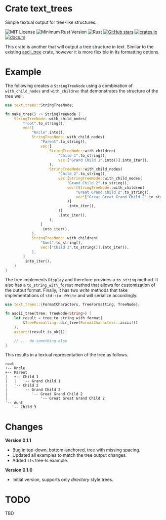 # Crate text_trees

Simple textual output for tree-like structures.

![MIT License](https://img.shields.io/badge/license-mit-118811.svg)
![Minimum Rust Version](https://img.shields.io/badge/Min%20Rust-1.40-green.svg)
![Rust](https://github.com/johnstonskj/rust-text_trees/workflows/Rust/badge.svg)
[![GitHub stars](https://img.shields.io/github/stars/johnstonskj/rust-text_trees.svg)](https://github.com/johnstonskj/rust-text_trees/stargazers)
[![crates.io](https://img.shields.io/crates/v/text_trees.svg)](https://crates.io/crates/text_trees)
[![docs.rs](https://docs.rs/text_trees/badge.svg)](https://docs.rs/text_trees)

This crate is another that will output a tree structure in text. Similar to the existing
[ascii_tree](https://crates.io/crates/ascii_tree) crate, however it is more flexible in 
its formatting options.

# Example

The following creates a `StringTreeNode` using a combination of `with_child_nodes` and
`with_children` that demonstrates the structure of the tree well.

```rust
use text_trees::StringTreeNode;

fn make_tree() -> StringTreeNode {
    StringTreeNode::with_child_nodes(
        "root".to_string(),
        vec![
            "Uncle".into(),
            StringTreeNode::with_child_nodes(
                "Parent".to_string(),
                vec![
                    StringTreeNode::with_children(
                        "Child 1".to_string(),
                        vec!["Grand Child 1".into()].into_iter(),
                    ),
                    StringTreeNode::with_child_nodes(
                        "Child 2".to_string(),
                        vec![StringTreeNode::with_child_nodes(
                            "Grand Child 2".to_string(),
                            vec![StringTreeNode::with_children(
                                "Great Grand Child 2".to_string(),
                                vec!["Great Great Grand Child 2".to_string()].into_iter(),
                            )]
                            .into_iter(),
                        )]
                        .into_iter(),
                    ),
                ]
                .into_iter(),
            ),
            StringTreeNode::with_children(
                "Aunt".to_string(),
                vec!["Child 3".to_string()].into_iter(),
            ),
        ]
        .into_iter(),
    )
}
```

The tree implements `Display` and therefore provides a `to_string` method. It also has a 
`to_string_with_format` method that allows for customization of the output format. Finally, it
has two _write_ methods that take implementations of `std::io::Write` and will serialize accordingly.

```rust
use text_trees::{FormatCharacters, TreeFormatting, TreeNode};

fn ascii_tree(tree: TreeNode<String>) {
    let result = tree.to_string_with_format(
        &TreeFormatting::dir_tree(FormatCharacters::ascii())
    );
    assert!(result.is_ok());

    // ... do something else
}
```

This results in a textual representation of the tree as follows.

```text
root
+-- Uncle
+-- Parent
|   +-- Child 1
|   |   '-- Grand Child 1
|   '-- Child 2
|       '-- Grand Child 2
|           '-- Great Grand Child 2
|               '-- Great Great Grand Child 2
'-- Aunt
   '-- Child 3
```

# Changes

**Version 0.1.1**

* Bug in top-down, bottom-anchored, tree with missing spacing.
* Updated all examples to match the tree output changes.
* Added `tls` tree-ls example.

**Version 0.1.0**

* Initial version, supports only _directory_ style trees.

# TODO

TBD